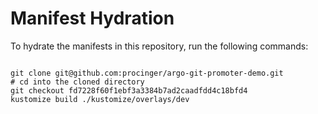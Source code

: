 
# Manifest Hydration

To hydrate the manifests in this repository, run the following commands:

```shell

git clone git@github.com:procinger/argo-git-promoter-demo.git
# cd into the cloned directory
git checkout fd7228f60f1ebf3a3384b7ad2caadfdd4c18bfd4
kustomize build ./kustomize/overlays/dev
```